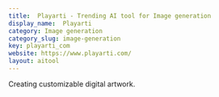 ```yaml
---
title:  Playarti - Trending AI tool for Image generation
display_name:  Playarti
category: Image generation
category_slug: image-generation
key: playarti_com
website: https://www.playarti.com/
layout: aitool
---
```


Creating customizable digital artwork.
